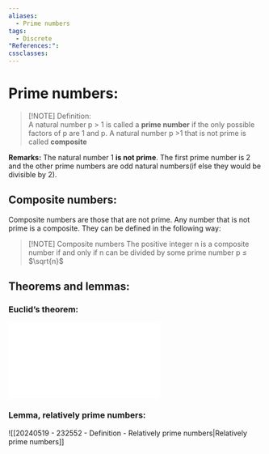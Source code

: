 ```yaml
---
aliases:
  - Prime numbers
tags:
  - Discrete
"References:": 
cssclasses:
---
```

# Prime numbers: 

> [!NOTE] Definition:  
> A natural number p > 1 is called a **prime number** if the only possible factors of p are 1 and p. A natural number p >1 that is not prime is called **composite**

**Remarks:** The natural number 1 **is not prime**. The first prime number is 2 and the other prime numbers are odd natural numbers(if else they would be divisible by 2).

## Composite numbers: 
Composite numbers are those that are not prime. Any number that is not prime is a composite. They can be defined in the following way:

> [!NOTE] Composite numbers 
> The positive integer n is a composite number if and only if n can be divided by some prime number p ≤ $\sqrt{n}$
 

## Theorems and lemmas: 
### Euclid’s theorem: 

![Euclid's proof of infinite prime numbers](20240429%20-%20111944%20-%20Theorem%20-%20Euclid's%20proof%20of%20infinite%20prime%20numbers.md)

### Lemma, relatively prime numbers: 
![[20240519 - 232552 - Definition - Relatively prime numbers|Relatively prime numbers]]

